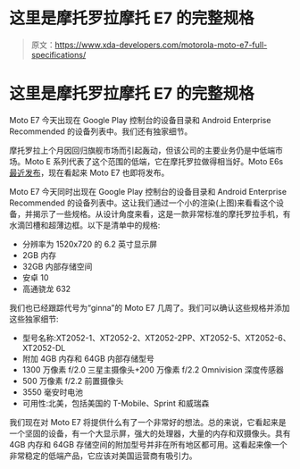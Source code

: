 # 这里是摩托罗拉摩托 E7 的完整规格

> 原文：<https://www.xda-developers.com/motorola-moto-e7-full-specifications/>

# 这里是摩托罗拉摩托 E7 的完整规格

Moto E7 今天出现在 Google Play 控制台的设备目录和 Android Enterprise Recommended 的设备列表中。我们还有独家细节。

摩托罗拉上个月因回归旗舰市场而引起轰动，但该公司的主要业务仍是中低端市场。Moto E 系列代表了这个范围的低端，它在摩托罗拉做得相当好。Moto E6s [最近发布](https://www.xda-developers.com/motorola-moto-e6s-2020-budget-smartphone/)，现在看起来 Moto E7 也即将发布。

Moto E7 今天同时出现在 Google Play 控制台的设备目录和 Android Enterprise Recommended 的设备列表中。这让我们通过一个小的渲染(上图)来看看这个设备，并揭示了一些规格。从设计角度来看，这是一款非常标准的摩托罗拉手机，有水滴凹槽和超薄边框。以下是清单中的规格:

*   分辨率为 1520x720 的 6.2 英寸显示屏
*   2GB 内存
*   32GB 内部存储空间
*   安卓 10
*   高通骁龙 632

我们也已经跟踪代号为“ginna”的 Moto E7 几周了。我们可以确认这些规格并添加这些独家细节:

*   型号名称:XT2052-1、XT2052-2、XT2052-2PP、XT2052-5、XT2052-6、XT2052-DL
*   附加 4GB 内存和 64GB 内部存储型号
*   1300 万像素 f/2.0 三星主摄像头+200 万像素 f/2.2 Omnivision 深度传感器
*   500 万像素 f/2.2 前置摄像头
*   3550 毫安时电池
*   可用性:北美，包括美国的 T-Mobile、Sprint 和威瑞森

我们现在对 Moto E7 将提供什么有了一个非常好的想法。总的来说，它看起来是一个坚固的设备，有一个大显示屏，强大的处理器，大量的内存和双摄像头。具有 4GB 内存和 64GB 存储空间的附加型号并非在所有地区都可用。这看起来像一个非常稳定的低端产品，它应该对美国运营商有吸引力。